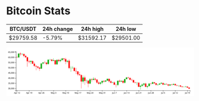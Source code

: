 # Bitcoin Stats

BTC/USDT|24h change|24h high|24h low|
|---|---|---|---|
|$29759.58|-5.79%|$31592.17|$29501.00|

<img src="./chart.svg">
